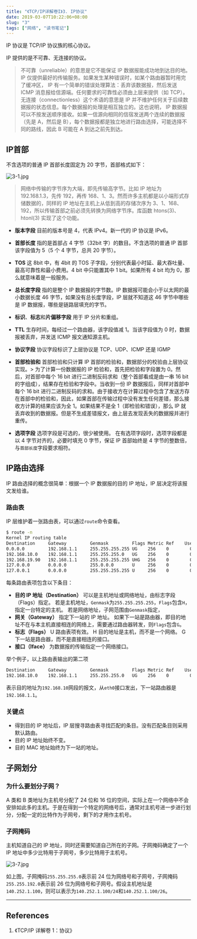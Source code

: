 ```yaml
---
title: "《TCP/IP详解卷I》3. IP协议"
date: 2019-03-07T10:22:06+08:00
slug: "3"
tags: ["网络", "读书笔记"]
---
```


IP 协议是 TCP/IP 协议族的核心协议。
<!--more-->

IP 提供的是不可靠、无连接的协议。

> 不可靠（unreliable）的意思是它不能保证 IP 数据报能成功地到达目的地。IP 仅提供最好的传输服务。如果发生某种错误时，如某个路由器暂时用完了缓冲区， IP 有一个简单的错误处理算法：丢弃该数据报，然后发送 ICMP 消息报给信源端。任何要求的可靠性必须由上层来提供（如 TCP）。
> 无连接（connectionless）这个术语的意思是 IP 并不维护任何关于后续数据报的状态信息。每个数据报的处理是相互独立的。这也说明， IP 数据报可以不按发送顺序接收。如果一信源向相同的信宿发送两个连续的数据报（先是 A，然后是 B），每个数据报都是独立地进行路由选择，可能选择不同的路线，因此 B 可能在 A 到达之前先到达。

## IP首部

不含选项的普通 IP 首部长度固定为 20 字节，首部格式如下：

![3-1.jpg](3-1.jpg)

> 网络中传输的字节序为大端，即先传输高字节。比如 IP 地址为 192.168.1.3，先传 192，再传 168、1、3。然而许多主机都是以小端形式存储数据的，同样的 IP 地址在主机上从低到高的存储次序为 3、1、168、192，所以传输首部之前必须先转换为网络字节序。库函数 htons(3)、htonl(3) 实现了这个功能。

- **版本字段**
目前的版本号是 4，代表 IPv4。新一代的 IP 协议是 IPv6。
- **首部长度**
指的是首部占 4 字节（32bit 字）的数目。不含选项的普通 IP 首部该字段值为 5（5 个 4 字节，总共 20 字节）。
- **TOS**
这 8bit 中，有 4bit 的 TOS 子字段，分别代表最小时延、最大吞吐量、最高可靠性和最小费用。4 bit 中只能置其中 1 bit。如果所有 4 bit 均为 0，那么就意味着是一般服务。
- **总长度字段**
指的是整个 IP 数据报的字节数。IP 数据报可能会小于以太网的最小数据长度 46 字节，如果没有总长度字段，IP 层就不知道这 46 字节中哪些是 IP 数据报，哪些是链路层填充的字节。
- **标识**、**标志**和**片偏移字段**
用于 IP 分片和重组。
- **TTL**
生存时间，每经过一个路由器，该字段值减 1。当该字段值为 0 时，数据报被丢弃，并发送 ICMP 报文通知源主机。
- **协议字段**
协议字段标识了上层协议是 TCP、UDP、ICMP 还是 IGMP
- **首部检验和**
首部检验和只计算 IP 首部的检验和，数据部分的校验由上层协议实现。> 为了计算一份数据报的 IP 检验和，首先把检验和字段置为 0。然后，对首部中每个 16 bit 进行二进制反码求和（整个首部看成是由一串 16 bit 的字组成），结果存在检验和字段中。当收到一份 IP 数据报后，同样对首部中每个 16 bit 进行二进制反码的求和。由于接收方在计算过程中包含了发送方存在首部中的检验和，因此，如果首部在传输过程中没有发生任何差错，那么接收方计算的结果应该为全 1。如果结果不是全 1（即检验和错误），那么 IP 就丢弃收到的数据报。但是不生成差错报文，由上层去发现丢失的数据报并进行重传。

- **选项字段**
选项字段是可选的，很少被使用。
在有选项字段时，选项字段都是以 4 字节对齐的，必要时填充 0 字节，保证 IP 首部始终是 4 字节的整数倍，与`首部长度`字段要求相符。

## IP路由选择

IP 路由选择的概念很简单：根据一个 IP 数据报的目的 IP 地址，IP 层决定将该报文发给谁。

### 路由表

IP 层维护着一张路由表，可以通过`route`命令查看。

```bash
$ route -n
Kernel IP routing table
Destination     Gateway         Genmask         Flags Metric Ref    Use Iface
0.0.0.0         192.168.1.1     255.255.255.255 UG    256    0        0 eth0
192.168.10.0    192.168.1.1     255.255.255.0   UG    256    0        0 eth0
192.168.19.90   192.168.1.1     255.255.255.255 UHG   256    0        0 eth0
127.0.0.0       0.0.0.0         255.0.0.0       U     256    0        0 lo
127.0.0.1       0.0.0.0         255.255.255.255 U     256    0        0 lo
```

每条路由表项包含以下条目：

- **目的 IP 地址（Destination）**
可以是主机地址或网络地址，由标志字段（Flags）指定。
若是主机地址，`Genmask`为`255.255.255.255`，`Flags`包含`H`，指定一台特定的主机。
若是网络地址，子网范围由`Genmask`指定，
- **网关（Gateway）**
指定下一站的 IP 地址。
如果下一站是路由器，即目的地址不在与本主机直接相连的网络上，需要通过路由器转发，则`Flags`包含`G`。
- **标志（Flags）**
U 路由表项有效。
H 目的地址是主机，而不是一个网络。
G 下一站是路由器，而不是直接相连的接口。
- **接口（Iface）**
为数据报的传输指定一个网络接口。

举个例子，以上路由表输出的第二项

```bash
Destination     Gateway         Genmask         Flags Metric Ref    Use Iface
192.168.10.0    192.168.1.1     255.255.255.0   UG    256    0        0 eth0
```

表示目的地址为`192.168.10`网段的报文，从`eth0`接口发出，下一站路由器是`192.168.1.1`。

### 关键点

- 得到目的 IP 地址后，IP 层搜寻路由表寻找匹配的条目。没有匹配条目则采用默认路由。
- 目的 IP 地址始终不变。
- 目的 MAC 地址始终为下一站的地址。

## 子网划分

### 为什么要划分子网？

A 类和 B 类地址为主机号分配了 24 位和 16 位的空间，实际上在一个网络中不会安排如此多的主机。于是在得到一个特定的网络号后，通常对主机号进一步进行划分，分配一定的比特作为子网号，剩下的才用作主机号。

### 子网掩码

主机知道自己的 IP 地址，同时还需要知道自己所在的子网。子网掩码确定了一个 IP 地址中多少比特用于子网号，多少比特用于主机号。

![3-7.jpg](3-7.jpg)

如上图，子网掩码`255.255.255.0`表示前 24 位为网络号和子网号，子网掩码`255.255.192.0`表示前 26 位为网络号和子网号。假设主机地址是`140.252.1.100`，则可以表示为`140.252.1.100/24`和`140.252.1.100/26`。

---

## References

1. 《TCP/IP 详解卷 1：协议》
